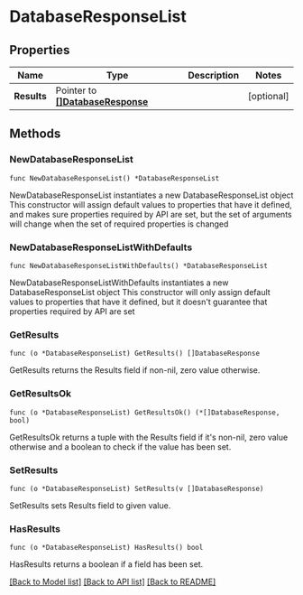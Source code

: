 # DatabaseResponseList

## Properties

Name | Type | Description | Notes
------------ | ------------- | ------------- | -------------
**Results** | Pointer to [**[]DatabaseResponse**](DatabaseResponse.md) |  | [optional] 

## Methods

### NewDatabaseResponseList

`func NewDatabaseResponseList() *DatabaseResponseList`

NewDatabaseResponseList instantiates a new DatabaseResponseList object
This constructor will assign default values to properties that have it defined,
and makes sure properties required by API are set, but the set of arguments
will change when the set of required properties is changed

### NewDatabaseResponseListWithDefaults

`func NewDatabaseResponseListWithDefaults() *DatabaseResponseList`

NewDatabaseResponseListWithDefaults instantiates a new DatabaseResponseList object
This constructor will only assign default values to properties that have it defined,
but it doesn't guarantee that properties required by API are set

### GetResults

`func (o *DatabaseResponseList) GetResults() []DatabaseResponse`

GetResults returns the Results field if non-nil, zero value otherwise.

### GetResultsOk

`func (o *DatabaseResponseList) GetResultsOk() (*[]DatabaseResponse, bool)`

GetResultsOk returns a tuple with the Results field if it's non-nil, zero value otherwise
and a boolean to check if the value has been set.

### SetResults

`func (o *DatabaseResponseList) SetResults(v []DatabaseResponse)`

SetResults sets Results field to given value.

### HasResults

`func (o *DatabaseResponseList) HasResults() bool`

HasResults returns a boolean if a field has been set.


[[Back to Model list]](../README.md#documentation-for-models) [[Back to API list]](../README.md#documentation-for-api-endpoints) [[Back to README]](../README.md)


